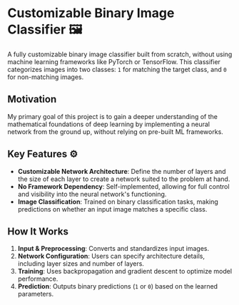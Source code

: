 # **Customizable Binary Image Classifier** 🖼

A fully customizable binary image classifier built from scratch, without using machine learning frameworks like PyTorch or TensorFlow. This classifier categorizes images into two classes: `1` for matching the target class, and `0` for non-matching images.

## **Motivation** 
My primary goal of this project is to gain a deeper understanding of the mathematical foundations of deep learning by implementing a neural network from the ground up, without relying on pre-built ML frameworks.

## **Key Features** ⚙
- **Customizable Network Architecture**: Define the number of layers and the size of each layer to create a network suited to the problem at hand.
- **No Framework Dependency**: Self-implemented, allowing for full control and visibility into the neural network's functioning.
- **Image Classification**: Trained on binary classification tasks, making predictions on whether an input image matches a specific class.

## **How It Works** 
1. **Input & Preprocessing**: Converts and standardizes input images.
2. **Network Configuration**: Users can specify architecture details, including layer sizes and number of layers.
3. **Training**: Uses backpropagation and gradient descent to optimize model performance.
4. **Prediction**: Outputs binary predictions (`1` or `0`) based on the learned parameters.


